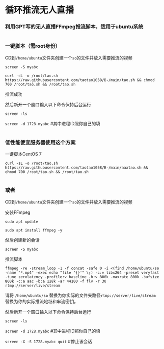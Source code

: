 # 循环推流无人直播


### 利用GPT写的无人直播FFmpeg推流脚本，适用于ubuntu系统

#


#


#


### 一键脚本（需root身份）

CD到```/home/ubuntu```文件夹创建一个```so```的文件并放入需要推流的视频


```screen -S myabc ```



```curl -sL -o /root/tao.sh https://raw.githubusercontent.com/taotao1058/B-/main/tao.sh && chmod 700 /root/tao.sh && /root/tao.sh```

推流成功



然后新开一个窗口输入以下命令保持后台运行

```screen -ls ``` 


```screen -d 1728.myabc```     #其中进程ID照你自己的填

#


#

###  低性能便宜服务器使用这个方案


一键脚本CentOS 7

```curl -sL -o /root/tao.sh https://raw.githubusercontent.com/taotao1058/B-/main/aaatao.sh && chmod 700 /root/tao.sh && /root/tao.sh```

#


###  或者
CD到```/home/ubuntu```文件夹创建一个```so```的文件并放入需要推流的视频

安装FFmpeg

 
```sudo apt update```


```sudo apt install ffmpeg -y```


然后创建新的会话


``` screen -S myabc ```


 推流脚本

 
```ffmpeg -re -stream_loop -1 -f concat -safe 0 -i <(find /home/ubuntu/so -name "*.mp4" -exec echo "file '{}'" \;) -c:v libx264 -preset veryfast -tune zerolatency -profile:v baseline -b:v 800k -maxrate 800k -bufsize 800k -c:a aac -b:a 128k -ar 44100 -f flv -r 30 rtmp://server/live/stream```


请将 ```/home/ubuntu/so``` 替换为你实际的文件夹路径```rtmp://server/live/stream``` 替换为你的实际推流地址和串流密钥。



然后新开一个窗口输入以下命令保持后台运行

```screen -ls ``` 


```screen -d 1728.myabc```     #其中进程ID照你自己的填

```screen -X -S 1728.myabc quit```       #停止该会话
